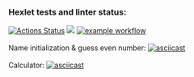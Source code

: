 ### Hexlet tests and linter status:
[![Actions Status](https://github.com/warpedrhubarb/frontend-project-lvl1/workflows/hexlet-check/badge.svg)](https://github.com/warpedrhubarb/frontend-project-lvl1/actions)
<a href="https://codeclimate.com/github/warpedrhubarb/frontend-project-lvl1/maintainability"><img src="https://api.codeclimate.com/v1/badges/318a719ef8e686c7d526/maintainability" /></a>
[![example workflow](https://github.com/warpedrhubarb/frontend-project-lvl1/actions/workflows/linter.yml/badge.svg)](https://github.com/warpedrhubarb/frontend-project-lvl1/actions)<br><br>
Name initialization & guess even number: [![asciicast](https://asciinema.org/a/R8SFUo8GD7o8S6w2OYEVj6QzA.svg)](https://asciinema.org/a/R8SFUo8GD7o8S6w2OYEVj6QzA)<br><br>
Calculator: [![asciicast](https://asciinema.org/a/6dW0JllYFbDL9L1XOLAGUt4ho.svg)](https://asciinema.org/a/6dW0JllYFbDL9L1XOLAGUt4ho)
